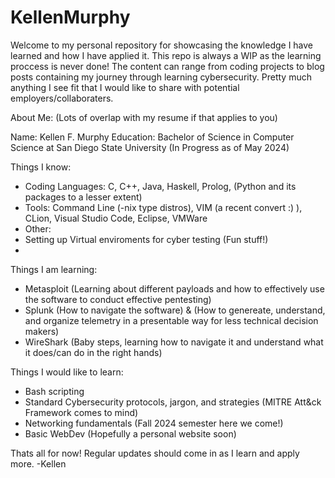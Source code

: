 # KellenMurphy
Welcome to my personal repository for showcasing the knowledge I have learned and how I have applied it. 
This repo is always a WIP as the learning proccess is never done! The content can range from coding projects to blog posts containing my journey through learning cybersecurity. Pretty much anything I see fit that I would like to share with potential employers/collaboraters. 

About Me: (Lots of overlap with my resume if that applies to you)

Name: Kellen F. Murphy
Education: Bachelor of Science in Computer Science at San Diego State University (In Progress as of May 2024) 

Things I know: 
- Coding Languages: C, C++, Java, Haskell, Prolog, (Python and its packages to a lesser extent)
- Tools: Command Line (-nix type distros), VIM (a recent convert :) ), CLion, Visual Studio Code, Eclipse, VMWare
- Other:
- Setting up Virtual enviroments for cyber testing (Fun stuff!)
- 

Things I am learning:
- Metasploit (Learning about different payloads and how to effectively use the software to conduct effective pentesting)
- Splunk (How to navigate the software) & (How to genereate, understand, and organize telemetry in a presentable way for less technical decision makers)
- WireShark (Baby steps, learning how to navigate it and understand what it does/can do in the right hands) 

Things I would like to learn: 
- Bash scripting
- Standard Cybersecurity protocols, jargon, and strategies (MITRE Att&ck Framework comes to mind)
- Networking fundamentals (Fall 2024 semester here we come!)
- Basic WebDev (Hopefully a personal website soon)

Thats all for now! Regular updates should come in as I learn and apply more.
-Kellen
